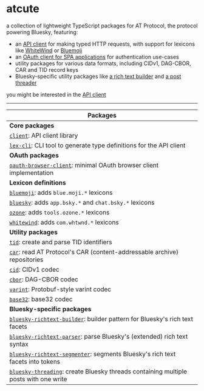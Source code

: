 # atcute

a collection of lightweight TypeScript packages for AT Protocol, the protocol powering Bluesky,
featuring:

- an [API client][client-readme] for making typed HTTP requests, with support for lexicons like
  [WhiteWind][whitewind-readme] or [Bluemoji][bluemoji-readme]
- an [OAuth client for SPA applications][oauth-browser-client-readme] for authentication use-cases
- utility packages for various data formats, including CIDv1, DAG-CBOR, CAR and TID record keys
- Bluesky-specific utility packages like [a rich text builder][bluesky-richtext-builder-readme] and
  [a post threader][bluesky-threading-readme]

you might be interested in the [API client][client-readme]

[bluemoji-readme]: ./packages/definitions/bluemoji/README.md
[bluesky-richtext-builder-readme]: ./packages/bluesky/richtext-builder/README.md
[bluesky-threading-readme]: ./packages/bluesky/threading/README.md
[client-readme]: ./packages/core/client/README.md
[oauth-browser-client-readme]: ./packages/oauth/browser-client/README.md
[whitewind-readme]: ./packages/definitions/whitewind/README.md

---

| Packages                                                                                                                         |
| -------------------------------------------------------------------------------------------------------------------------------- |
| **Core packages**                                                                                                                |
| [`client`](./packages/core/client/README.md): API client library                                                                 |
| [`lex-cli`](./packages/core/lex-cli/README.md): CLI tool to generate type definitions for the API client                         |
| **OAuth packages**                                                                                                               |
| [`oauth-browser-client`](./packages/oauth/browser-client/README.md): minimal OAuth browser client implementation                 |
| **Lexicon definitions**                                                                                                          |
| [`bluemoji`](./packages/definitions/bluemoji/README.md): adds `blue.moji.*` lexicons                                             |
| [`bluesky`](./packages/definitions/bluesky/README.md): adds `app.bsky.*` and `chat.bsky.*` lexicons                              |
| [`ozone`](./packages/definitions/ozone/README.md): adds `tools.ozone.*` lexicons                                                 |
| [`whitewind`](./packages/definitions/whitewind/README.md): adds `com.whtwnd.*` lexicons                                          |
| **Utility packages**                                                                                                             |
| [`tid`](./packages/utilities/tid/README.md): create and parse TID identifiers                                                    |
| [`car`](./packages/utilities/car/README.md): read AT Protocol's CAR (content-addressable archive) repositories                   |
| [`cid`](./packages/utilities/cid/README.md): CIDv1 codec                                                                         |
| [`cbor`](./packages/utilities/cbor/README.md): DAG-CBOR codec                                                                    |
| [`varint`](./packages/utilities/varint/README.md): Protobuf-style varint codec                                                   |
| [`base32`](./packages/utilities/base32/README.md): base32 codec                                                                  |
| **Bluesky-specific packages**                                                                                                    |
| [`bluesky-richtext-builder`](./packages/bluesky/richtext-builder/README.md): builder pattern for Bluesky's rich text facets      |
| [`bluesky-richtext-parser`](./packages/bluesky/richtext-parser/README.md): parse Bluesky's (extended) rich text syntax           |
| [`bluesky-richtext-segmenter`](./packages/bluesky/richtext-segmenter/README.md): segments Bluesky's rich text facets into tokens |
| [`bluesky-threading`](./packages/bluesky/threading/README.md): create Bluesky threads containing multiple posts with one write   |
